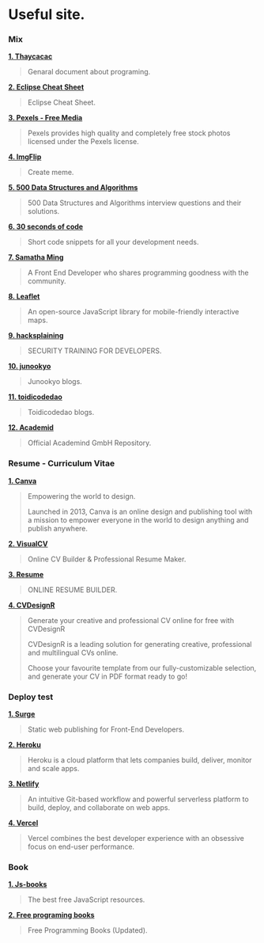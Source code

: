 # Useful site.

### Mix

**[1. Thaycacac](https://thaycacac.github.io)**

> Genaral document about programing.

**[2. Eclipse Cheat Sheet](https://www.shortcutfoo.com/app/dojos/eclipse-win/cheatsheet)**

> Eclipse Cheat Sheet.

**[3. Pexels - Free Media](https://www.pexels.com/)**

> Pexels provides high quality and completely free stock photos licensed under the Pexels license.

**[4. ImgFlip](https://imgflip.com/)**

> Create meme.

**[5. 500 Data Structures and Algorithms](https://techiedelight.quora.com/500-Data-Structures-and-Algorithms-interview-questions-and-their-solutions)**

> 500 Data Structures and Algorithms interview questions and their solutions.

**[6. 30 seconds of code](https://www.30secondsofcode.org/)**

> Short code snippets for all your development needs.

**[7. Samatha Ming](https://www.samanthaming.com/)**

> A Front End Developer who shares programming goodness with the community.

**[8. Leaflet](https://leafletjs.com/)**

> An open-source JavaScript library for mobile-friendly interactive maps.

**[9. hacksplaining](https://www.hacksplaining.com/)**

> SECURITY TRAINING FOR DEVELOPERS.

**[10. junookyo](https://www.junookyo.com/)**

> Junookyo blogs.

**[11. toidicodedao](https://toidicodedao.com/)**

> Toidicodedao blogs.

**[12. Academid](https://github.com/academind)**

> Official Academind GmbH Repository.


### Resume - Curriculum Vitae

**[1. Canva](https://www.uidesigndaily.com/)**

> Empowering the world to design.
>
> Launched in 2013, Canva is an online design and publishing tool with a mission to empower everyone in the world to design anything and publish anywhere.

**[2. VisualCV](https://www.visualcv.com/)**

> Online CV Builder & Professional Resume Maker.

**[3. Resume](https://resume.io/)**

> ONLINE RESUME BUILDER.

**[4. CVDesignR](https://cvdesignr.com/)**

> Generate your creative and professional CV online for free with CVDesignR
>
> CVDesignR is a leading solution for generating creative, professional and multilingual CVs online.
>
> Choose your favourite template from our fully-customizable selection, and generate your CV in PDF format ready to go!

### Deploy test

**[1. Surge](https://surge.sh)**

> Static web publishing for Front-End Developers.

**[2. Heroku](https://www.heroku.com)**

> Heroku is a cloud platform that lets companies build, deliver, monitor and scale apps.

**[3. Netlify](https://www.netlify.com)**

> An intuitive Git-based workflow and powerful serverless platform to build, deploy, and collaborate on web apps.

**[4. Vercel](https://vercel.com)**

> Vercel combines the best developer experience with an obsessive focus on end-user performance.

### Book

**[1. Js-books](https://jsbooks.revolunet.com/?utm_source=j2team&utm_medium=url_shortener)**

> The best free JavaScript resources.

**[2. Free programing books](https://dev.to/brogrammer2018/free-programming-books-updated-4pdp?fbclid=IwAR18AavYz-Cam4U4rxcYZyPWskoqv_QlVtQprXJPbgqpOjUQ09UAqa6AtO8)**

> Free Programming Books (Updated).
